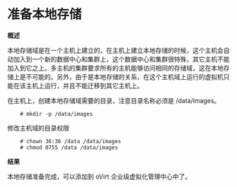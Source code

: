 # 准备本地存储

**概述**

本地存储域是在一个主机上建立的，在主机上建立本地存储的时候，这个主机会自动加入到一个新的数据中心和集群上，这个数据中心和集群很特殊，其它主机不能加入到它之上。多主机的集群要求所有的主机能够访问相同的存储域，这在本地存储上是不可能的。另外，由于是本地存储的关系，在这个主机域上运行的虚拟机只能在该主机上运行，并且不能迁移到其它主机上。

在主机上，创建本地存储域需要的目录，注意目录名称必须是
/data/images。
```
    # mkdir -p /data/images

```
修改主机域的目录权限
```
    # chown 36:36 /data /data/images
    # chmod 0755 /data /data/images
```

**结果**

本地存储准备完成，可以添加到 oVirt 企业级虚拟化管理中心中了。
